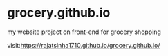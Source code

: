 # grocery.github.io

my website project on front-end for grocery shopping 

visit:https://rajatsinha1710.github.io/grocery.github.io/
